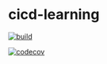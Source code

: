 # cicd-learning

[![build](https://github.com/sabaebrahimi/cicd-learning/actions/workflows/buildPipeline.yml/badge.svg)](https://github.com/sabaebrahimi/cicd-learning/actions/workflows/buildPipeline.yml)

[![codecov](https://codecov.io/gh/sabaebrahimi/cicd-learning/branch/main/graph/badge.svg?token=C081JNUPSM)](https://codecov.io/gh/sabaebrahimi/cicd-learning)
